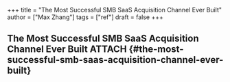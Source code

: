 +++
title = "The Most Successful SMB SaaS Acquisition Channel Ever Built"
author = ["Max Zhang"]
tags = ["ref"]
draft = false
+++

## The Most Successful SMB SaaS Acquisition Channel Ever Built <span class="tag"><span class="ATTACH">ATTACH</span></span> {#the-most-successful-smb-saas-acquisition-channel-ever-built}
